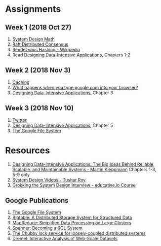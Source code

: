 # Assignments
## Week 1 (2018 Oct 27)
1. [System Design Math](https://github.com/jguamie/system-design/blob/master/notes/math.md)
1. [Raft Distributed Consensus](https://github.com/jguamie/system-design/blob/master/notes/raft-distributed-consensus.md)
1. [Rendezvous Hashing - Wikipedia](https://en.wikipedia.org/wiki/Rendezvous_hashing)
1. Read [Designing Data-Intensive Applications](https://www.amazon.com/Designing-Data-Intensive-Applications-Reliable-Maintainable/dp/1449373321), Chapters 1-2
## Week 2 (2018 Nov 3)
1. [Caching](https://github.com/jguamie/system-design/blob/master/notes/caching.md)
1. [What happens when you type google.com into your browser?](https://github.com/alex/what-happens-when)
1. [Designing Data-Intensive Applications](https://www.amazon.com/Designing-Data-Intensive-Applications-Reliable-Maintainable/dp/1449373321), Chapter 3
## Week 3 (2018 Nov 10)
1. [Twitter](https://github.com/jguamie/system-design/blob/master/notes/twitter.md)
1. [Designing Data-Intensive Applications](https://www.amazon.com/Designing-Data-Intensive-Applications-Reliable-Maintainable/dp/1449373321), Chapter 5
1. [The Google File System](https://ai.google/research/pubs/pub51)
# Resources
1. [Designing Data-Intensive Applications: The Big Ideas Behind Reliable, Scalable, and Maintainable Systems - Martin Kleppmann](https://www.amazon.com/Designing-Data-Intensive-Applications-Reliable-Maintainable/dp/1449373321) Chapters 1-3, 5-9 only
1. [System Design Videos - Tushar Roy](https://www.youtube.com/watch?v=UzLMhqg3_Wc&list=PLrmLmBdmIlps7GJJWW9I7N0P0rB0C3eY2)
1. [Grokking the System Design Interview - educative.io Course](https://www.educative.io/collection/5668639101419520/5649050225344512)
## Google Publications
1. [The Google File System](http://research.google.com/archive/gfs.html)
1. [Bigtable: A Distributed Storage System for Structured Data](http://research.google.com/archive/bigtable.html)
1. [MapReduce: Simplified Data Processing on Large Clusters](http://research.google.com/archive/mapreduce.html)
1. [Spanner: Becoming a SQL System](https://ai.google/research/pubs/pub46103)
1. [The Chubby lock service for loosely-coupled distributed systems](https://ai.google/research/pubs/pub27897)
1. [Dremel: Interactive Analysis of Web-Scale Datasets](https://ai.google/research/pubs/pub36632)
